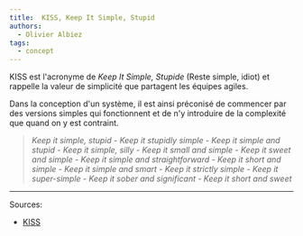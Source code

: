 ```yaml
---
title:  KISS, Keep It Simple, Stupid
authors:
  - Olivier Albiez
tags:
  - concept
---
```


KISS est l'acronyme de _Keep It Simple, Stupide_ (Reste simple, idiot) et rappelle la valeur de simplicité que partagent les équipes agiles.

Dans la conception d'un système, il est ainsi préconisé de commencer par des versions simples qui fonctionnent et de n'y introduire de la complexité que quand on y est contraint.



>  _Keep it simple, stupid - Keep it stupidly simple - Keep it simple and stupid - Keep it simple, silly - Keep it small and simple - Keep it sweet and simple - Keep it simple and straightforward - Keep it short and simple - Keep it simple and smart - Keep it strictly simple - Keep it super-simple - Keep it sober and significant - Keep it short and sweet_

---
Sources:

- [KISS]

[KISS]: https://fr.wikipedia.org/wiki/Principe_KISS